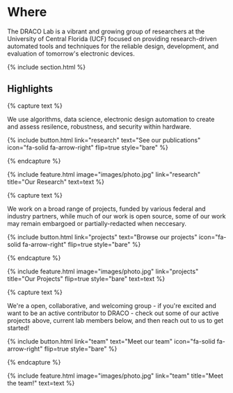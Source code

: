 ---
---

# Where 

The DRACO Lab is a vibrant and growing group of researchers at the University of Central Florida (UCF) focused on providing research-driven automated tools and techniques for the reliable design, development, and evaluation of tomorrow's electronic devices. 

{% include section.html %}

## Highlights

{% capture text %}

We use algorithms, data science, electronic design automation to create and assess resilence, robustness, and security within hardware. 

{%
  include button.html
  link="research"
  text="See our publications"
  icon="fa-solid fa-arrow-right"
  flip=true
  style="bare"
%}

{% endcapture %}

{%
  include feature.html
  image="images/photo.jpg"
  link="research"
  title="Our Research"
  text=text
%}

{% capture text %}

We work on a broad range of projects, funded by various federal and industry partners, while much of our work is open source, some of our work may remain embargoed or partially-redacted when neccesary.

{%
  include button.html
  link="projects"
  text="Browse our projects"
  icon="fa-solid fa-arrow-right"
  flip=true
  style="bare"
%}

{% endcapture %}

{%
  include feature.html
  image="images/photo.jpg"
  link="projects"
  title="Our Projects"
  flip=true
  style="bare"
  text=text
%}

{% capture text %}

We're a open, collaborative, and welcoming group - if you're excited and want to be an active contributor to DRACO - check out some of our active projects above, current lab members below, and then reach out to us to get started!

{%
  include button.html
  link="team"
  text="Meet our team"
  icon="fa-solid fa-arrow-right"
  flip=true
  style="bare"
%}

{% endcapture %}

{%
  include feature.html
  image="images/photo.jpg"
  link="team"
  title="Meet the team!"
  text=text
%}
